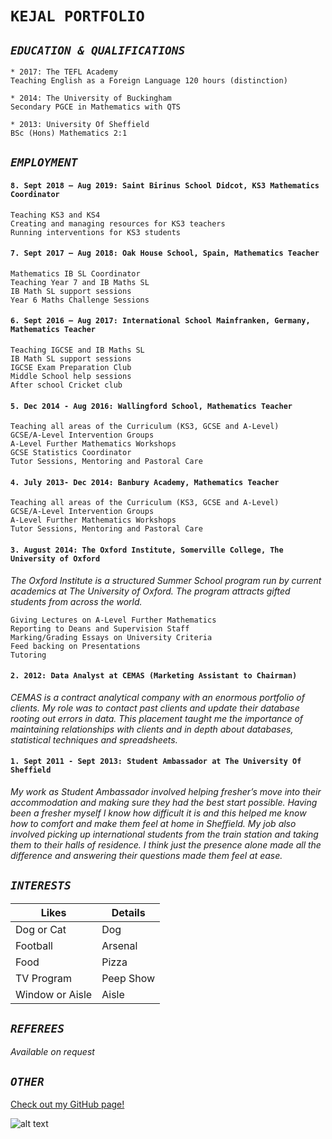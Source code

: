 # `KEJAL PORTFOLIO`

## ___*`EDUCATION & QUALIFICATIONS`*___ 



    * 2017: The TEFL Academy
    Teaching English as a Foreign Language 120 hours (distinction)

    * 2014: The University of Buckingham
    Secondary PGCE in Mathematics with QTS

    * 2013: University Of Sheffield
    BSc (Hons) Mathematics 2:1

## ___*`EMPLOYMENT`*___ 

#### `8. Sept 2018 – Aug 2019: Saint Birinus School Didcot, KS3 Mathematics Coordinator`

    Teaching KS3 and KS4 
    Creating and managing resources for KS3 teachers
    Running interventions for KS3 students 

#### `7. Sept 2017 – Aug 2018: Oak House School, Spain, Mathematics Teacher` 

    Mathematics IB SL Coordinator 
    Teaching Year 7 and IB Maths SL
    IB Math SL support sessions
    Year 6 Maths Challenge Sessions

#### `6. Sept 2016 – Aug 2017: International School Mainfranken, Germany, Mathematics Teacher` 

    Teaching IGCSE and IB Maths SL
    IB Math SL support sessions
    IGCSE Exam Preparation Club
    Middle School help sessions
    After school Cricket club 

#### `5. Dec 2014 - Aug 2016: Wallingford School, Mathematics Teacher`

    Teaching all areas of the Curriculum (KS3, GCSE and A-Level)
    GCSE/A-Level Intervention Groups
    A-Level Further Mathematics Workshops
    GCSE Statistics Coordinator 
    Tutor Sessions, Mentoring and Pastoral Care


#### `4. July 2013- Dec 2014: Banbury Academy, Mathematics Teacher` 

    Teaching all areas of the Curriculum (KS3, GCSE and A-Level)
    GCSE/A-Level Intervention Groups
    A-Level Further Mathematics Workshops
    Tutor Sessions, Mentoring and Pastoral Care

#### `3. August 2014: The Oxford Institute, Somerville College, The University of Oxford`

*The Oxford Institute is a structured Summer School program run by current academics at The University of Oxford. The program attracts gifted students from across the world.*

    Giving Lectures on A-Level Further Mathematics
    Reporting to Deans and Supervision Staff
    Marking/Grading Essays on University Criteria
    Feed backing on Presentations
    Tutoring

#### `2. 2012: Data Analyst at CEMAS (Marketing Assistant to Chairman)`

*CEMAS is a contract analytical company with an enormous portfolio of clients. My role was to contact past clients and update their database rooting out errors in data. This placement taught me the importance of maintaining relationships with clients and in depth about databases, statistical techniques and spreadsheets.*

#### `1. Sept 2011 - Sept 2013: Student Ambassador at The University Of Sheffield`

*My work as Student Ambassador involved helping fresher’s move into their accommodation and making sure they had the best start possible. Having been a fresher myself I know how difficult it is and this helped me know how to comfort and make them feel at home in Sheffield. My job also involved picking up international students from the train station and taking them to their halls of residence. I think just the presence alone made all the difference and answering their questions made them feel at ease.*

## ___*`INTERESTS`*___

    
| Likes | Details      
| - | -
| Dog or Cat | Dog
| Football  | Arsenal 
| Food      | Pizza     
| TV Program | Peep Show
| Window or Aisle | Aisle



## ___*`REFEREES`*___

*Available on request*

## ___*`OTHER`*___

[Check out my GitHub page!](https://github.com/kstrikesbak/)

![alt text](https://media.giphy.com/media/QHE5gWI0QjqF2/giphy.gif "Logo Title Text 1")


